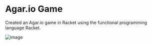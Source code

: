 # Agar.io Game
 Created an Agar.io game in Racket using the functional programming language Racket.
 
![image](https://github.com/tgarg10/Agar.io/assets/129296453/47352536-17b2-41c0-88e3-1171a61841fc)
